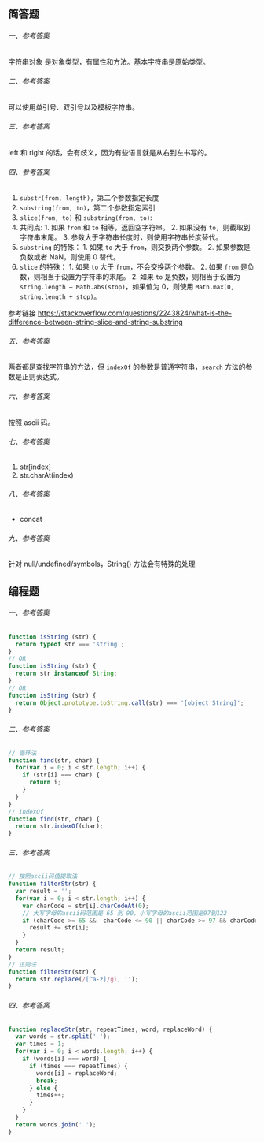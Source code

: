## 简答题

###### 一、参考答案
字符串对象 是对象类型，有属性和方法。基本字符串是原始类型。

###### 二、参考答案
可以使用单引号、双引号以及模板字符串。

###### 三、参考答案
left 和 right 的话，会有歧义，因为有些语言就是从右到左书写的。

###### 四、参考答案
1. `substr(from, length)`，第二个参数指定长度
2. `substring(from, to)`，第二个参数指定索引
3. `slice(from, to)` 和 `substring(from, to)`:
  1. 共同点:
    1. 如果 `from` 和 `to` 相等，返回空字符串。
    2. 如果没有 `to`，则截取到字符串末尾。
    3. 参数大于字符串长度时，则使用字符串长度替代。
  2. `substring` 的特殊：
    1. 如果 `to` 大于 `from`，则交换两个参数。
    2. 如果参数是负数或者 NaN，则使用 0 替代。
  3. `slice` 的特殊：
    1. 如果 `to` 大于 `from`，不会交换两个参数。
    2. 如果 `from` 是负数，则相当于设置为字符串的末尾。
    2. 如果 `to` 是负数，则相当于设置为 `string.length – Math.abs(stop)`，如果值为 0，则使用 `Math.max(0, string.length + stop)`。

参考链接 <https://stackoverflow.com/questions/2243824/what-is-the-difference-between-string-slice-and-string-substring>

###### 五、参考答案
两者都是查找字符串的方法，但 `indexOf` 的参数是普通字符串，`search` 方法的参数是正则表达式。

###### 六、参考答案
按照 ascii 码。

###### 七、参考答案
1. str[index]
1. str.charAt(index)

###### 八、参考答案

- concat

###### 九、参考答案

针对 null/undefined/symbols，String() 方法会有特殊的处理


## 编程题

###### 一、参考答案
```js
function isString (str) {
  return typeof str === 'string';
}
// OR
function isString (str) {
  return str instanceof String;
}
// OR
function isString (str) {
  return Object.prototype.toString.call(str) === '[object String]';
}
```

###### 二、参考答案
```js
// 循环法
function find(str, char) {
  for(var i = 0; i < str.length; i++) {
    if (str[i] === char) {
      return i;
    }
  }
}
// indexOf
function find(str, char) {
  return str.indexOf(char);
}
```

###### 三、参考答案
```js
// 按照ascii码值提取法
function filterStr(str) {
  var result = '';
  for(var i = 0; i < str.length; i++) {
    var charCode = str[i].charCodeAt(0);
    // 大写字母的ascii码范围是 65 到 90，小写字母的ascii范围是97到122
    if (charCode >= 65 &&  charCode <= 90 || charCode >= 97 && charCode <= 122) {
      result += str[i];
    }
  }
  return result;
}
// 正则法
function filterStr(str) {
  return str.replace(/[^a-z]/gi, '');
}
```
###### 四、参考答案
```js
function replaceStr(str, repeatTimes, word, replaceWord) {
  var words = str.split(' ');
  var times = 1;
  for(var i = 0; i < words.length; i++) {
    if (words[i] === word) {
      if (times === repeatTimes) {
        words[i] = replaceWord;
        break;
      } else {
        times++;
      }
    }
  }
  return words.join(' ');
}
```
